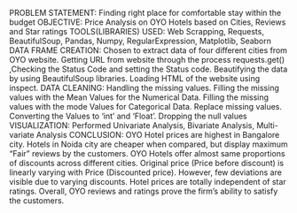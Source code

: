 PROBLEM STATEMENT: Finding right place for comfortable stay within the budget
OBJECTIVE: Price Analysis on OYO Hotels based on Cities, Reviews and Star ratings
TOOLS(LIBRARIES) USED: Web Scrapping, Requests, BeautifulSoup, Pandas, Numpy, RegularExpression, Matplotlib, Seaborn
DATA FRAME CREATION:
Chosen to extract data of four different cities from OYO website.
Getting URL from website through the process requests.get() ,Checking the Status Code and setting the Status code.
Beautifying the data by using BeautifulSoup libraries.
Loading HTML of the website using inspect.
DATA CLEANING: 
Handling the missing values.
Filling the missing values with the Mean Values for the Numerical Data.
Filling the missing values with the mode Values for Categorical Data.
Replace missing values.
Converting the Values to ‘int’ and ‘Float’.
Dropping the null values
VISUALIZATION: Performed Univariate Analysis, Bivariate Analysis, Multi-variate Analysis
CONCLUSION:
OYO Hotel prices are highest in Bangalore city.
Hotels in Noida city are cheaper when compared, but display maximum “Fair” reviews by the customers.
OYO Hotels offer almost same proportions of discounts across different cities.
Original price (Price before discount) is linearly varying with Price (Discounted price). However, few deviations are visible due to varying discounts. 
Hotel prices are totally independent of star ratings.
Overall, OYO reviews and ratings prove the firm’s ability to satisfy the customers.








